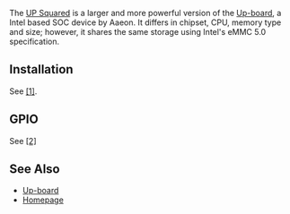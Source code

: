 The [UP Squared](http://up-board.org) is a larger and more powerful version of the [Up-board](/index.php/Up-board "Up-board"), a Intel based SOC device by Aaeon. It differs in chipset, CPU, memory type and size; however, it shares the same storage using Intel's eMMC 5.0 specification.

## Installation

See [[1]](https://wiki.archlinux.org/index.php/Up-board#Installation).

## GPIO

See [[2]](https://wiki.archlinux.org/index.php/Up-board#GPIO)

## See Also

*   [Up-board](/index.php/Up-board "Up-board")
*   [Homepage](https://www.up-board.org)